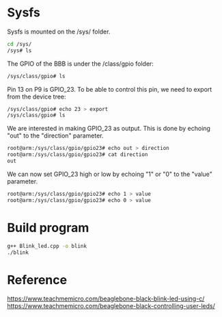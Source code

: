 # Sysfs
Sysfs  is mounted on the /sys/ folder.
```sh
cd /sys/
/sys# ls
```

The GPIO of the BBB is under the /class/gpio folder:
```sh
/sys/class/gpio# ls
```

Pin 13 on P9 is GPIO_23. To be able to control this pin, we need to export from the device tree:
```sh
/sys/class/gpio# echo 23 > export
/sys/class/gpio# ls
```

We are interested in making GPIO_23 as output. This is done by echoing "out" to the "direction" parameter.
```sh
root@arm:/sys/class/gpio/gpio23# echo out > direction
root@arm:/sys/class/gpio/gpio23# cat direction
out
```

We can now set GPIO_23 high or low by echoing "1" or "0" to the "value" parameter.
```sh
root@arm:/sys/class/gpio/gpio23# echo 1 > value
root@arm:/sys/class/gpio/gpio23# echo 0 > value
```

# Build program
```sh
g++ Blink_led.cpp -o blink
./blink
```
# Reference
https://www.teachmemicro.com/beaglebone-black-blink-led-using-c/
https://www.teachmemicro.com/beaglebone-black-controlling-user-leds/
